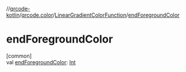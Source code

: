 //[qrcode-kotlin](../../../index.md)/[qrcode.color](../index.md)/[LinearGradientColorFunction](index.md)/[endForegroundColor](end-foreground-color.md)

# endForegroundColor

[common]\
val [endForegroundColor](end-foreground-color.md): [Int](https://kotlinlang.org/api/latest/jvm/stdlib/kotlin-stdlib/kotlin/-int/index.html)
